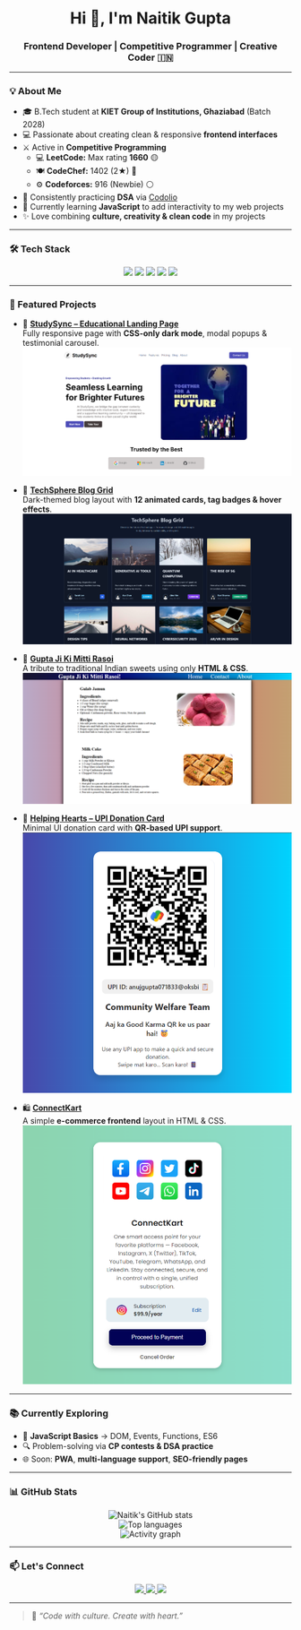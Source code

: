 <!-- GitHub Profile README for Naitik Gupta -->

<h1 align="center">Hi 👋, I'm Naitik Gupta</h1>
<h3 align="center">Frontend Developer | Competitive Programmer | Creative Coder 🇮🇳</h3>

---

### 💡 About Me
- 🎓 B.Tech student at **KIET Group of Institutions, Ghaziabad** (Batch 2028)  
- 💻 Passionate about creating clean & responsive **frontend interfaces**  
- ⚔️ Active in **Competitive Programming**  
  - 💻 **LeetCode:** Max rating **1660** 🟡  
  - 🍽 **CodeChef:** 1402 (2★) 🌟  
  - ⚙️ **Codeforces:** 916 (Newbie) ⚪  
- 📘 Consistently practicing **DSA** via [Codolio](https://codolio.com/profile/Naitik_Gupta)  
- 🌱 Currently learning **JavaScript** to add interactivity to my web projects  
- ✨ Love combining **culture, creativity & clean code** in my projects  

---

### 🛠️ Tech Stack
<p align="center">
  <img src="https://img.shields.io/badge/HTML5-E34F26?style=for-the-badge&logo=html5&logoColor=white"/>
  <img src="https://img.shields.io/badge/CSS3-1572B6?style=for-the-badge&logo=css3&logoColor=white"/>
  <img src="https://img.shields.io/badge/JavaScript-F7DF1E?style=for-the-badge&logo=javascript&logoColor=black"/>
  <img src="https://img.shields.io/badge/C++-00599C?style=for-the-badge&logo=cplusplus&logoColor=white"/>
  <img src="https://img.shields.io/badge/DSA-Tracked_on_Codolio-blueviolet?style=for-the-badge"/>
</p>

---

### 🚀 Featured Projects
- 🧠 [**StudySync – Educational Landing Page**](https://github.com/naitik2043/StudySync-landing-page)  
  Fully responsive page with **CSS-only dark mode**, modal popups & testimonial carousel.  
  ![Preview](https://github.com/naitik2043/StudySync-landing-page/blob/main/preview.png)

- 📰 [**TechSphere Blog Grid**](https://github.com/naitik2043/techsphere-blog-grid)  
  Dark-themed blog layout with **12 animated cards, tag badges & hover effects**.  
  ![Preview](https://github.com/naitik2043/techsphere-blog-grid/blob/main/preview.png)

- 🍮 [**Gupta Ji Ki Mitti Rasoi**](https://github.com/naitik2043/gupta-ji-mitti-rasoi)  
  A tribute to traditional Indian sweets using only **HTML & CSS**.  
  ![Preview](https://github.com/naitik2043/gupta-ji-mitti-rasoi/blob/main/preview.png)

- 💖 [**Helping Hearts – UPI Donation Card**](https://github.com/naitik2043/helping-hearts)  
  Minimal UI donation card with **QR-based UPI support**.  
  ![Preview](https://github.com/naitik2043/helping-hearts/blob/main/preview.png)

- 🛍️ [**ConnectKart**](https://github.com/naitik2043/ConnectKart)  
  A simple **e-commerce frontend** layout in HTML & CSS.  
  ![Preview](https://github.com/naitik2043/ConnectKart/blob/main/preview.png)

---

### 📚 Currently Exploring
- 📌 **JavaScript Basics** → DOM, Events, Functions, ES6  
- 🔍 Problem-solving via **CP contests & DSA practice**  
- 🌐 Soon: **PWA**, **multi-language support**, **SEO-friendly pages**  

---

### 📊 GitHub Stats
<p align="center">
  <img src="https://github-readme-stats.vercel.app/api?username=naitik2043&show_icons=true&theme=tokyonight" alt="Naitik's GitHub stats"/>
  <br/>
  <img src="https://github-readme-stats.vercel.app/api/top-langs/?username=naitik2043&layout=compact&theme=tokyonight" alt="Top languages"/>
  <br/>
  <img src="https://github-readme-activity-graph.vercel.app/graph?username=naitik2043&theme=react-dark" alt="Activity graph"/>
</p>

---

### 📫 Let's Connect
<p align="center">
  <a href="mailto:naitikgupta2043@gmail.com">
    <img src="https://img.shields.io/badge/Email-D14836?style=for-the-badge&logo=gmail&logoColor=white"/>
  </a>
  <a href="https://www.linkedin.com/in/naitik-gupta-81700233a">
    <img src="https://img.shields.io/badge/LinkedIn-blue?style=for-the-badge&logo=linkedin&logoColor=white"/>
  </a>
  <a href="https://github.com/naitik2043">
    <img src="https://img.shields.io/badge/GitHub-100000?style=for-the-badge&logo=github&logoColor=white"/>
  </a>
</p>

---

> 💛 *“Code with culture. Create with heart.”*
